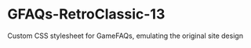 GFAQs-RetroClassic-13
=====================

Custom CSS stylesheet for GameFAQs, emulating the original site design
